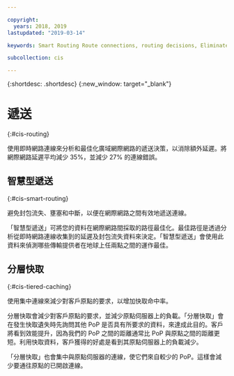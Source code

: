 ```yaml
---

copyright:
  years: 2018, 2019
lastupdated: "2019-03-14"

keywords: Smart Routing Route connections, routing decisions, Eliminate excess latency

subcollection: cis

---
```


{:shortdesc: .shortdesc}
{:new_window: target="_blank"}

# 遞送
{:#cis-routing}

使用即時網路連線來分析和最佳化廣域網際網路的遞送決策，以消除額外延遲。將網際網路延遲平均減少 35%，並減少 27% 的連線錯誤。

## 智慧型遞送
{:#cis-smart-routing}

避免封包流失、壅塞和中斷，以便在網際網路之間有效地遞送連線。

「智慧型遞送」可將您的資料在網際網路間採取的路徑最佳化。最佳路徑是透過分析從即時網路連線收集到的延遲及封包流失資料來決定。「智慧型遞送」會使用此資料來偵測哪些傳輸提供者在地球上任兩點之間的運作最佳。

## 分層快取
{:#cis-tiered-caching}

使用集中連線來減少對客戶原點的要求，以增加快取命中率。

分層快取會減少對客戶原點的要求，並減少原點伺服器上的負載。「分層快取」會在發生快取遺失時先詢問其他 PoP 是否具有所要求的資料，來達成此目的。客戶將看到效能提升，因為我們的 PoP 之間的距離通常比 PoP 與原點之間的距離更短。利用快取資料，客戶獲得的好處是看到其原點伺服器上的負載減少。

「分層快取」也會集中與原點伺服器的連線，使它們來自較少的 PoP。這樣會減少要通往原點的已開啟連線。
